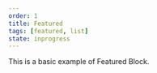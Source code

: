 ```yaml
---
order: 1
title: Featured
tags: [featured, list]
state: inprogress
---
```


This is a basic example of Featured Block.